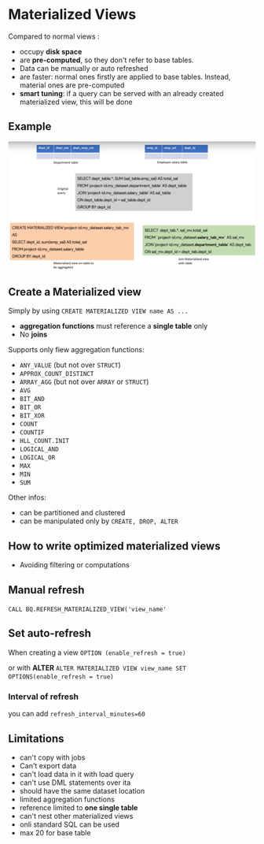 # Materialized Views
Compared to normal views :
- occupy **disk space**
- are **pre-computed**, so they don't refer to base tables.
- Data can be manually or auto refreshed
- <span class="green">are faster</span>: normal ones firstly are applied to base tables. Instead, material ones are pre-computed
- **smart tuning**: if a query can be served with an already created materialized view, this will be done
## Example

!["alt"](../../images/creating_materialized-view.png)
## Create a Materialized view
Simply by using `CREATE MATERIALIZED VIEW name AS ...`

- **aggregation functions** must reference a <span class="red">**single table** only</span>
- <span class="red">No **joins**</span>

Supports only fiew aggregation functions:
-   `ANY_VALUE` (but not over `STRUCT`)
-   `APPROX_COUNT_DISTINCT`
-   `ARRAY_AGG` (but not over `ARRAY` or `STRUCT`)
-   `AVG`
-   `BIT_AND`
-   `BIT_OR`
-   `BIT_XOR`
-   `COUNT`
-   `COUNTIF`
-   `HLL_COUNT.INIT`
-   `LOGICAL_AND`
-   `LOGICAL_OR`
-   `MAX`
-   `MIN`
-   `SUM`

Other infos:
- can be partitioned and clustered
- can be manipulated only by `CREATE, DROP, ALTER`


## How to write optimized materialized views
- Avoiding filtering or computations

## Manual refresh
`CALL BQ.REFRESH_MATERIALIZED_VIEW('view_name'`

## Set auto-refresh
When creating a view
`OPTION (enable_refresh = true)`

or with **ALTER**
`ALTER MATERIALIZED VIEW view_name SET OPTIONS(enable_refresh = true) `

### Interval of refresh
you can add `refresh_interval_minutes=60`

## Limitations
- can't copy with jobs
- Can't export data
- can't load data in it with load query
- can't use DML statements over ita
- should have the same dataset location
- limited aggregation functions
- reference limited to **one single table**
- can't nest other materialized views
- onli standard SQL can be used
- max 20 for base table

